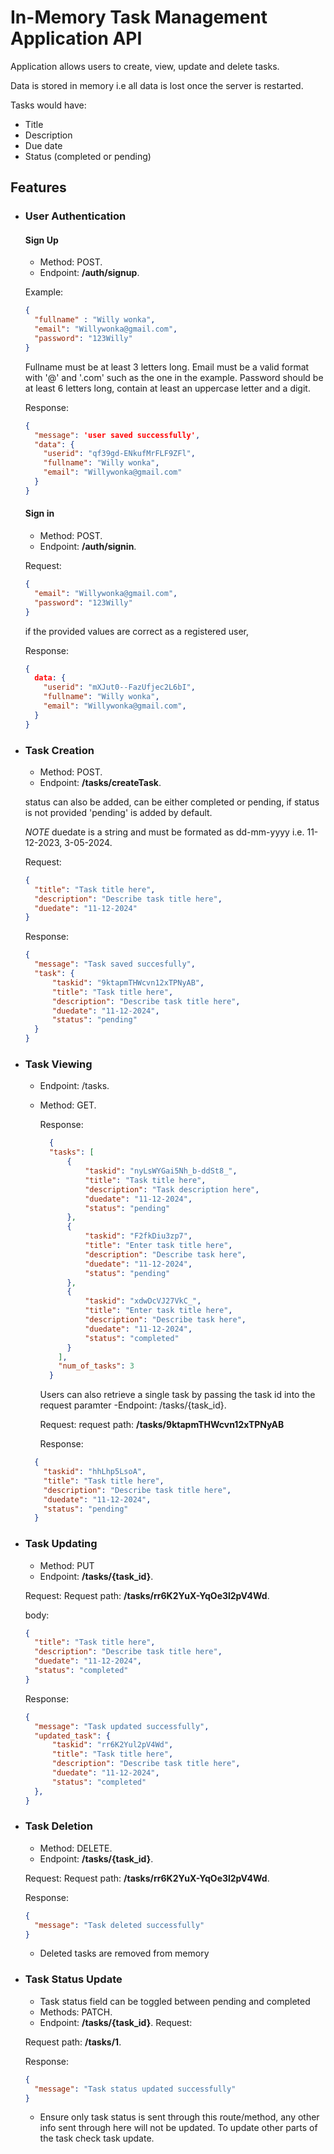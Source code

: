 # In-Memory Task Management Application API

Application allows users to create, view, update and delete tasks.

Data is stored in memory i.e all data is lost once the server is restarted.

Tasks would have:
- Title
- Description
- Due date
- Status (completed or pending)

## Features
- ### User Authentication

  #### Sign Up

  - Method: POST.
  - Endpoint: **/auth/signup**.

  Example:
  ```json
  {
    "fullname" : "Willy wonka",
    "email": "Willywonka@gmail.com",
    "password": "123Willy"
  }
  ```

  Fullname must be at least 3 letters long.
  Email must be a valid format with '@' and '.com' such as the one in the example.
  Password should be at least 6 letters long, contain at least an uppercase letter and a digit.

  Response:
  ```json
  {
    "message": 'user saved successfully',
    "data": {
      "userid": "qf39gd-ENkufMrFLF9ZFl",
      "fullname": "Willy wonka",
      "email": "Willywonka@gmail.com"
    }
  }
  ```
  #### Sign in

  - Method: POST.
  - Endpoint: **/auth/signin**.
  
  Request:
  ```json
  {
    "email": "Willywonka@gmail.com",
    "password": "123Willy"
  }
  ```
  
  if the provided values are correct as a registered user,

  Response:
  ```json
  {
    data: {
      "userid": "mXJut0--FazUfjec2L6bI",
      "fullname": "Willy wonka",
      "email": "Willywonka@gmail.com",
    }
  }
  ```


- ### Task Creation
	- Method: POST.
  - Endpoint: **/tasks/createTask**.
  
  status can also be added, can be either completed or pending, if status is not provided 'pending' is added by default.
  
  *NOTE* duedate is a string and must be formated as dd-mm-yyyy i.e. 11-12-2023, 3-05-2024.

  Request:
  ```JSON
  {
    "title": "Task title here",
    "description": "Describe task title here",
    "duedate": "11-12-2024"
  }
  ```

  Response:
  ```JSON
  {
    "message": "Task saved succesfully",
    "task": {
        "taskid": "9ktapmTHWcvn12xTPNyAB",
        "title": "Task title here",
        "description": "Describe task title here",
        "duedate": "11-12-2024",
        "status": "pending"
    }
  }
  ```

- ### Task Viewing
	- Endpoint: /tasks.
  - Method: GET.

    Response:
    ```JSON
      {
      "tasks": [
          {
              "taskid": "nyLsWYGai5Nh_b-ddSt8_",
              "title": "Task title here",
              "description": "Task description here",
              "duedate": "11-12-2024",
              "status": "pending"
          },
          {
              "taskid": "F2fkDiu3zp7",
              "title": "Enter task title here",
              "description": "Describe task here",
              "duedate": "11-12-2024",
              "status": "pending"
          },
          {
              "taskid": "xdwDcVJ27VkC_",
              "title": "Enter task title here",
              "description": "Describe task here",
              "duedate": "11-12-2024",
              "status": "completed"
          }
        ],
        "num_of_tasks": 3
      }
    ```

    Users can also retrieve a single task by passing the task id into the request paramter
    -Endpoint: /tasks/{task_id}.

    Request:
    request path: **/tasks/9ktapmTHWcvn12xTPNyAB**

    Response:
  ```JSON
    {
      "taskid": "hhLhp5LsoA",
      "title": "Task title here",
      "description": "Describe task title here",
      "duedate": "11-12-2024",
      "status": "pending"
    }
  ```

- ### Task Updating
	- Method: PUT
  - Endpoint: **/tasks/{task_id}**.

  Request:
  Request path: **/tasks/rr6K2YuX-YqOe3l2pV4Wd**.

  body:  
  ```JSON
  {
    "title": "Task title here",
    "description": "Describe task title here",
    "duedate": "11-12-2024",
    "status": "completed"
  }
  ```
  Response:
  ```JSON
  {
    "message": "Task updated successfully",
    "updated_task": {
        "taskid": "rr6K2Yul2pV4Wd",
        "title": "Task title here",
        "description": "Describe task title here",
        "duedate": "11-12-2024",
        "status": "completed"
    },
  }
  ```

- ### Task Deletion
	- Method: DELETE.
  - Endpoint: **/tasks/{task_id}**.

  Request:
  Request path: **/tasks/rr6K2YuX-YqOe3l2pV4Wd**.

  Response:
  ```JSON
  {
    "message": "Task deleted successfully"
  }
  ```
	- Deleted tasks are removed from memory


- ### Task Status Update
	- Task status field can be toggled between pending and completed
  - Methods: PATCH.
  - Endpoint: **/tasks/{task_id}**.
    Request:

  Request path: **/tasks/1**.

  Response:
  ```JSON
  {
    "message": "Task status updated successfully"
  }
  ```

  - Ensure only task status is sent through this route/method, any other info sent through here will not be updated. To update other parts of the task check task update.